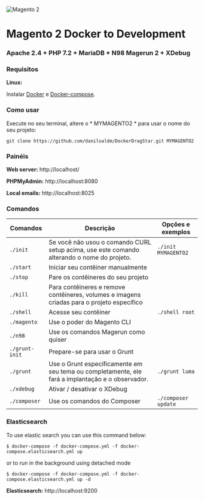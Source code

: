 ![Magento 2](https://cdn.rawgit.com/rafaelstz/magento2-snippets-visualstudio/master/images/icon.png)

#  Magento 2 Docker to Development

### Apache 2.4 + PHP 7.2 + MariaDB + N98 Magerun 2 + XDebug

### Requisitos

**Linux:**

Instalar [Docker](https://docs.docker.com/engine/installation/linux/docker-ce/ubuntu/) e [Docker-compose](https://docs.docker.com/compose/install/#install-compose).

### Como usar

Execute no seu terminal, altere o * MYMAGENTO2 * para usar o nome do seu projeto:

```
git clone https://github.com/daniloaldm/DockerDragStar.git MYMAGENTO2
```

### Painéis

**Web server:** http://localhost/

**PHPMyAdmin:** http://localhost:8080

**Local emails:** http://localhost:8025

### Comandos

| Comandos  | Descrição  | Opções e exemplos |
|---|---|---|
| `./init`  | Se você não usou o comando CURL setup acima, use este comando alterando o nome do projeto.  | `./init MYMAGENTO2` |
| `./start`  | Iniciar seu contêiner manualmente  | |
| `./stop`  | Pare os contêineres do seu projeto  | |
| `./kill`  | Para contêineres e remove contêineres, volumes e imagens criadas para o projeto específico  | |
| `./shell`  | Acesse seu contêiner  | `./shell root` | |
| `./magento`  | Use o poder do Magento CLI  | |
| `./n98`  | Use os comandos Magerun como quiser | |
| `./grunt-init`  | Prepare-se para usar o Grunt  | |
| `./grunt`  | Use o Grunt especificamente em seu tema ou completamente, ele fará a implantação e o observador.  | `./grunt luma` |
| `./xdebug`  |  Ativar / desativar o XDebug | |
| `./composer`  |  Use os comandos do Composer | `./composer update` |

### Elasticsearch 

To use elastic search you can use this command below:

`$ docker-compose -f docker-compose.yml -f docker-compose.elasticsearch.yml up`

or to run in the background using detached mode

`$ docker-compose -f docker-compose.yml -f docker-compose.elasticsearch.yml up -d`

**Elasticsearch:** http://localhost:9200
